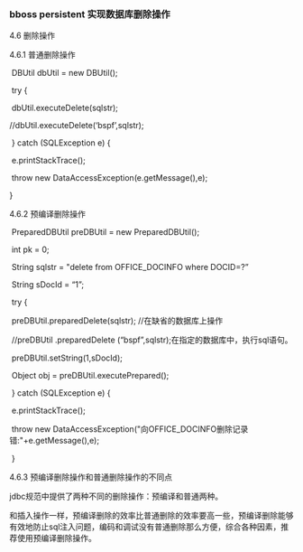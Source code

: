 ### bboss persistent 实现数据库删除操作

4.6 删除操作

4.6.1    普通删除操作

​    DBUtil dbUtil = new DBUtil();

​       try {

​           dbUtil.executeDelete(sqlstr);

//dbUtil.executeDelete(‘bspf’,sqlstr);

​       } catch (SQLException e) {

​           e.printStackTrace();

​    throw new DataAccessException(e.getMessage(),e);

}

4.6.2    预编译删除操作

​        PreparedDBUtil preDBUtil = new PreparedDBUtil();

​       int pk = 0;

​       String sqlstr = "delete from OFFICE_DOCINFO where DOCID=?”

​       String sDocId = “1”;

​           try {

​              preDBUtil.preparedDelete(sqlstr); //在缺省的数据库上操作

​                 //preDBUtil .preparedDelete (“bspf”,sqlstr);在指定的数据库中，执行sql语句。

​              preDBUtil.setString(1,sDocId);

​              Object obj = preDBUtil.executePrepared();

​                         } catch (SQLException e) {

​              e.printStackTrace();

​              throw new DataAccessException("向OFFICE_DOCINFO删除记录错:"+e.getMessage(),e);

​           }

4.6.3    预编译删除操作和普通删除操作的不同点

jdbc规范中提供了两种不同的删除操作：预编译和普通两种。

和插入操作一样，预编译删除的效率比普通删除的效率要高一些，预编译删除能够有效地防止sql注入问题，编码和调试没有普通删除那么方便，综合各种因素，推荐使用预编译删除操作。